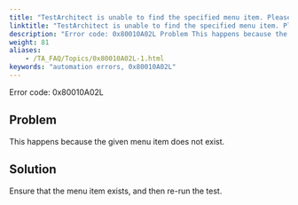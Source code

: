 ```yaml
--- 
title: "TestArchitect is unable to find the specified menu item. Please check that the <itemValue> menu item, which resides in the <windowName> window, exists."
linktitle: "TestArchitect is unable to find the specified menu item. Please check that the <itemValue> menu item, which resides in the <windowName> window, exists."
description: "Error code: 0x80010A02L Problem This happens because the given menu item does not exist. Solution Ensure that the menu item exists, and then re-run the test."
weight: 81
aliases: 
    - /TA_FAQ/Topics/0x80010A02L-1.html
keywords: "automation errors, 0x80010A02L"
---
```


Error code: 0x80010A02L

## Problem

This happens because the given menu item does not exist.

## Solution

Ensure that the menu item exists, and then re-run the test.




